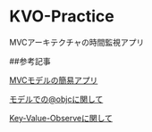# KVO-Practice
MVCアーキテクチャの時間監視アプリ

##参考記事

[MVCモデルの簡易アプリ](https://qiita.com/osamu1203/items/5f49dd6787f86e6c61d3)

[モデルでの@objcに関して](https://qiita.com/osamu1203/items/5f49dd6787f86e6c61d3)

[Key-Value-Observeに関して](https://qiita.com/shimesaba/items/30d2cff73bb39f0cd1c7)
